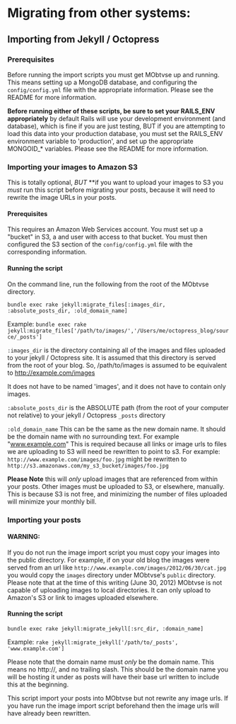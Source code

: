 # Migrating from other systems:

## Importing from Jekyll / Octopress

### Prerequisites
Before running the import scripts you must get MObtvse up and running. This means setting up a MongoDB database, and configuring the `config/config.yml` file with the appropriate information.  Please see the README for more information. 

**Before running either of these scripts, be sure to set your RAILS_ENV appropriately** by default Rails will use your development environment (and database), which is fine if you are just testing, BUT if you are attempting to load this data into your production database, you must set the RAILS_ENV environment variable to 'production', and set up the appropriate MONGOID_\* variables. Please see the README for more information. 

### Importing your images to Amazon S3
This is totally optional, *BUT* **if you want to upload your images to S3 you *must* run this script before migrating your posts, because it will need to rewrite the image URLs in your posts. 

#### Prerequisites
This requires an Amazon Web Services account. You must set up a "bucket" in S3,  a and user with access to that bucket. You must then configured the S3 section of the `config/config.yml` file with the corresponding information.

#### Running the script

On the command line, run the following from the root of the MObtvse directory.

    bundle exec rake jekyll:migrate_files[:images_dir, :absolute_posts_dir, :old_domain_name]
    
Example: `bundle exec rake jekyll:migrate_files['/path/to/images/','/Users/me/octopress_blog/source/_posts']`

`:images_dir` is the directory containing all of the images and files uploaded to your jekyll / Octopress site. It is assumed that this directory is served from the root of your blog. So, /path/to/images is assumed to be equivalent to http://example.com/images

It does not have to be named 'images', and it does not have to contain only images.

`:absolute_posts_dir` is the ABSOLUTE path (from the root of your computer not relative) to your jekyll / Octopress `_posts` directory

`:old_domain_name` This can be the same as the new domain name. It should be the domain name with no surrounding text. For example "www.example.com" This is required because all links or image urls to files we are uploading to S3 will need be rewritten to point to s3. For example: 
`http://www.example.com/images/foo.jpg` might be rewritten to 
`http://s3.amazonaws.com/my_s3_bucket/images/foo.jpg`

**Please Note** this will *only* upload images that are referenced from within your posts. Other images must be uploaded to S3, or elsewhere, manually. This is because S3 is not free, and minimizing the number of files uploaded will minimize your monthly bill. 


### Importing your posts
#### WARNING:  
If you do not run the image import script you must copy your images into the public directory. For example, if on your old blog the images were served from an url like `http://www.example.com/images/2012/06/30/cat.jpg` you would copy the `images` directory under MObtvse's `public` directory.  Please note that at the time of this writing (June 30, 2012) MObtvse is not capable of uploading images to local directories. It can only upload to Amazon's S3 or link to images uploaded elsewhere. 

#### Running the script

    bundle exec rake jekyll:migrate_jekyll[:src_dir, :domain_name]
    
Example: `rake jekyll:migrate_jekyll['/path/to/_posts', 'www.example.com']`

Please note that the domain name must *only* be the domain name.
This means no http://, and no trailing slash. This should be the domain name 
you will be hosting it under as posts will have their base url 
written to include this at the beginning.

This script import your posts into MObtvse but not rewrite any image urls. If you have run the image import script beforehand then the image urls will have already been rewritten.




